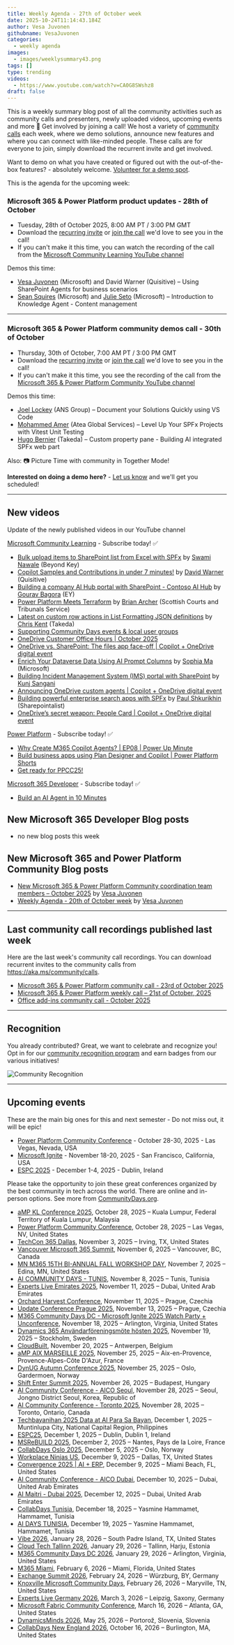 ```yaml
---
title: Weekly Agenda - 27th of October week
date: 2025-10-24T11:14:43.184Z
author: Vesa Juvonen
githubname: VesaJuvonen
categories:
  - weekly agenda
images:
  - images/weeklysummary43.png
tags: []
type: trending
videos:
  - https://www.youtube.com/watch?v=CA0G8SWshz8
draft: false
---
```


This is a weekly summary blog post of all the community activities such as community calls and presenters, newly uploaded videos, upcoming events and more 🚀
Get involved by joining a call! We host a variety of [community calls](https://aka.ms/community/calls) each week, where we demo solutions, announce new features and where you can connect with like-minded people. These calls are for everyone to join, simply download the recurrent invite and get involved. 

Want to demo on what you have created or figured out with the out-of-the-box features? - absolutely welcome. [Volunteer for a demo spot](https://aka.ms/community/request/demo).

This is the agenda for the upcoming week:

### Microsoft 365 & Power Platform product updates - 28th of October

* Tuesday, 28th of October 2025, 8:00 AM PT / 3:00 PM GMT
* Download the [recurring invite](https://aka.ms/m365-dev-call) or [join the call](https://aka.ms/m365-dev-call-join) we'd love to see you in the call!
* If you can't make it this time, you can watch the recording of the call from the [Microsoft Community Learning YouTube channel](https://www.youtube.com/playlist?list=PLR9nK3mnD-OUQOW86tT5dkCRQAVGY7DlH)

Demos this time:

* [Vesa Juvonen](https://www.linkedin.com/in/vesajuvonen/) (Microsoft) and David Warner (Quisitive) – Using SharePoint Agents for business scenarios
* [Sean Squires](https://www.linkedin.com/in/seansquires/)  (Microsoft)  and [Julie Seto](https://www.linkedin.com/in/julieseto/) (Microsoft)  – Introduction to Knowledge Agent - Content management


---

### Microsoft 365 & Power Platform community demos call - 30th of October

* Thursday, 30th of October, 7:00 AM PT / 3:00 PM GMT
* Download the [recurring invite](https://aka.ms/spdev-sig-call) or [join the call](https://aka.ms/spdev-sig-call-join) we'd love to see you in the call!
* If you can't make it this time, you see the recording of the call from the [Microsoft 365 & Power Platform Community YouTube channel](https://www.youtube.com/watch?v=gAqUr9wa2_0&list=PLR9nK3mnD-OURfm5Ypu-wK52cxBv_gXCA)

Demos this time:

* [Joel Lockey](https://www.linkedin.com/in/joel-lockey/) (ANS Group) – Document your Solutions Quickly using VS Code
* [Mohammed Amer](https://www.linkedin.com/in/mohammad3mer/) (Atea Global Services) – Level Up Your SPFx Projects with Vitest Unit Testing
* [Hugo Bernier](https://www.linkedin.com/in/bernierh/) (Takeda) – Custom property pane - Building AI integrated SPFx web part

Also: 📷 Picture Time with community in Together Mode!

**Interested on doing a demo here?** - [Let us know](https://aka.ms/community/request/demo) and we'll get you scheduled!

---

## New videos 

Update of the newly published videos in our YouTube channel 

[Microsoft Community Learning](https://www.youtube.com/@MicrosoftCommunityLearning) - Subscribe today! ✅

* [Bulk upload items to SharePoint list from Excel with SPFx](https://www.youtube.com/watch?v=QU5VTryy08g) by [Swami Nawale](https://www.linkedin.com/in/swaminawale/) (Beyond Key)
* [Copilot Samples and Contributions in under 7 minutes!](https://www.youtube.com/watch?v=qb8c2mSMvco) by [David Warner](https://www.linkedin.com/in/davidwarnerii/) (Quisitive)
* [Building a company AI Hub portal with SharePoint - Contoso AI Hub](https://www.youtube.com/watch?v=W03wjWRQfVI) by [Gourav Bagora](https://www.linkedin.com/in/developer-gourav-bagora/) (EY)
* [Power Platform Meets Terraform](https://www.youtube.com/watch?v=s20DNiE57H4) by [Brian Archer​](https://www.linkedin.com/in/brian-archer-a84360118/) (Scottish Courts and Tribunals Service)
* [Latest on custom row actions in List Formatting JSON definitions](https://www.youtube.com/watch?v=wS6EquPFlyI) by [Chris Kent](https://www.linkedin.com/in/thechriskent/)  (Takeda)
* [Supporting Community Days events & local user groups](https://www.youtube.com/watch?v=ITFhB7le0Gc)
* [OneDrive Customer Office Hours | October 2025](https://www.youtube.com/watch?v=726JhnM6j-4)
* [OneDrive vs. SharePoint: The files app face-off | Copilot + OneDrive digital event](https://www.youtube.com/watch?v=bA_bBf3xqJs)
* [Enrich Your Dataverse Data Using AI Prompt Columns](https://www.youtube.com/watch?v=qAWWqDxjyXI) by [Sophia Ma](https://www.linkedin.com/in/ma-sophia/) (Microsoft)
* [Building Incident Management System (IMS) portal with SharePoint](https://www.youtube.com/watch?v=7Tq3LVwekks) by [Kunj Sangani​](https://www.linkedin.com/in/kunj-sangani/)
* [Announcing OneDrive custom agents | Copilot + OneDrive digital event](https://www.youtube.com/watch?v=rbJZ8VGnZVY&pp=0gcJCQYKAYcqIYzv)
* [Building powerful enterprise search apps with SPFx](https://www.youtube.com/watch?v=y0rYfMw9NJY&pp=0gcJCQYKAYcqIYzv) by [Paul Shkurikhin](https://www.linkedin.com/in/sharepointalist/) (Sharepointalist)
* [OneDrive’s secret weapon: People Card  | Copilot + OneDrive digital event](https://www.youtube.com/watch?v=ApfipR5yAuo)


[Power Platform](https://www.youtube.com/@mspowerplatform) - Subscribe today! ✅

* [Why Create M365 Copilot Agents? | EP08 | Power Up Minute](https://www.youtube.com/watch?v=3bOw7OasaKc)
* [Build business apps using Plan Designer and Copilot | Power Platform Shorts](https://www.youtube.com/watch?v=Sd0e8_WlmkQ)
* [Get ready for PPCC25!](https://www.youtube.com/watch?v=AREmCxk9DJQ)

[Microsoft 365 Developer](https://www.youtube.com/@Microsoft365Developer) - Subscribe today! ✅

* [Build an AI Agent in 10 Minutes](https://www.youtube.com/watch?v=95uFTSWWYmQ)


## New Microsoft 365 Developer Blog posts

* no new blog posts this week


## New Microsoft 365 and Power Platform Community Blog posts

* [New Microsoft 365 & Power Platform Community coordination team members – October 2025](https://pnp.github.io/blog/post/new-community-team-members-october-2025/) by [Vesa Juvonen](https://github.com/VesaJuvonen/)
* [Weekly Agenda - 20th of October week](https://pnp.github.io/blog/weekly-agenda/25-10-20/) by [Vesa Juvonen](https://github.com/VesaJuvonen/)


---

## Last community call recordings published last week

Here are the last week's community call recordings. You can download recurrent invites to the community calls from https://aka.ms/community/calls.

* [Microsoft 365 & Power Platform community call - 23rd of October 2025](https://www.youtube.com/watch?v=OKjkMaXmNYM)
* [Microsoft 365 & Power Platform weekly call – 21st of October, 2025](https://www.youtube.com/watch?v=445VaUdvzk8&pp=0gcJCQYKAYcqIYzv)
* [Office add-ins community call - October 2025](https://www.youtube.com/watch?v=k1Y6m-N3hyI)

---

## Recognition

You already contributed? Great, we want to celebrate and recognize you! Opt in for our [community recognition program](https://pnp.github.io/recognitionprogram/) and earn badges from our various initiatives! 

![Community Recognition](../images/community-recognition-2025.png)

---

## Upcoming events

These are the main big ones for this and next semester - Do not miss out, it will be epic!

* [Power Platform Community Conference](https://powerplatformconf.com/) - October 28-30, 2025 - Las Vegas, Nevada, USA
* [Microsoft Ignite](https://ignite.microsoft.com/) - November 18-20, 2025 - San Francisco, California, USA
* [ESPC 2025](https://www.sharepointeurope.com/) - December 1-4, 2025 - Dublin, Ireland

Please take the opportunity to join these great conferences organized by the best community in tech across the world. There are online and in-person options. See more from [CommunityDays.org](https://www.communitydays.org/).

* [aMP KL Conference 2025](https://www.communitydays.org/event/2025-10-28/amp-kl-conference-2025), October 28, 2025 – Kuala Lumpur, Federal Territory of Kuala Lumpur, Malaysia
* [Power Platform Community Conference](https://www.communitydays.org/event/2025-10-28/power-platform-community-conference), October 28, 2025 – Las Vegas, NV, United States
* [TechCon 365 Dallas](https://www.communitydays.org/event/2025-11-03/techcon-365-dallas), November 3, 2025 – Irving, TX, United States
* [Vancouver Microsoft 365 Summit](https://www.communitydays.org/event/2025-11-06/vancouver-microsoft-365-summit), November 6, 2025 – Vancouver, BC, Canada
* [MN M365 15TH BI-ANNUAL FALL WORKSHOP DAY](https://www.communitydays.org/event/2025-11-07/mn-m365-15th-bi-annual-fall-workshop-day), November 7, 2025 – Edina, MN, United States
* [AI COMMUNITY DAYS - TUNIS](https://www.communitydays.org/event/2025-11-08/ai-community-days-tunis), November 8, 2025 – Tunis, Tunisia
* [Experts Live Emirates 2025](https://www.communitydays.org/event/2025-11-11/experts-live-emirates-2025), November 11, 2025 – Dubai, United Arab Emirates
* [Orchard Harvest Conference](https://www.communitydays.org/event/2025-11-11/orchard-harvest-conference), November 11, 2025 – Prague, Czechia
* [Update Conference Prague 2025](https://www.communitydays.org/event/2025-11-13/update-conference-prague-2025), November 13, 2025 – Prague, Czechia
* [M365 Community Days DC - Microsoft Ignite 2025 Watch Party + Unconference](https://www.communitydays.org/event/2025-11-18/m365-community-days-dc-microsoft-ignite-2025-watch-party-plus-unconference), November 18, 2025 – Arlington, Virginia, United States
* [Dynamics 365 Användarföreningsmöte hösten 2025](https://www.communitydays.org/event/2025-11-19/dynamics-365-anvandarforeningsmote-hosten-2025), November 19, 2025 – Stockholm, Sweden
* [CloudBuilt](https://www.communitydays.org/event/2025-11-20/cloudbuilt), November 20, 2025 – Antwerpen, Belgium
* [aMP AIX MARSEILLE 2025](https://www.communitydays.org/event/2025-11-25/amp-aix-marseille-2025), November 25, 2025 – Aix-en-Provence, Provence-Alpes-Côte D'Azur, France
* [DynUG Autumn Conference 2025](https://www.communitydays.org/event/2025-11-25/dynug-autumn-conference-2025), November 25, 2025 – Oslo, Gardermoen, Norway
* [Shift Enter Summit 2025](https://www.communitydays.org/event/2025-11-26/shift-enter-summit-2025), November 26, 2025 – Budapest, Hungary
* [AI Community Conference - AICO Seoul](https://www.communitydays.org/event/2025-11-28/ai-community-conference-aico-seoul), November 28, 2025 – Seoul,  Jongno District Seoul, Korea, Republic of
* [AI Community Conference - Toronto 2025](https://www.communitydays.org/event/2025-11-28/ai-community-conference-toronto-2025), November 28, 2025 – Toronto, Ontario, Canada
* [Techbayanihan 2025 Data at AI Para Sa Bayan](https://www.communitydays.org/event/2025-12-01/techbayanihan-2025-data-at-ai-para-sa-bayan), December 1, 2025 – Muntinlupa City, National Capital Region, Philippines
* [ESPC25](https://www.communitydays.org/event/2025-12-01/espc25), December 1, 2025 – Dublin, Dublin 1, Ireland
* [MSReBUILD 2025](https://www.communitydays.org/event/2025-12-02/msrebuild-2025), December 2, 2025 – Nantes, Pays de la Loire, France
* [CollabDays Oslo 2025](https://www.communitydays.org/event/2025-12-05/collabdays-oslo-2025), December 5, 2025 – Oslo, Norway
* [Workplace Ninjas US](https://www.communitydays.org/event/2025-12-09/workplace-ninjas-us), December 9, 2025 – Dallas, TX, United States
* [Convergence 2025 | AI + ERP](https://www.communitydays.org/event/2025-12-09/convergence-2025-or-ai-plus-erp), December 9, 2025 – Miami Beach, FL, United States
* [AI Community Conference - AICO Dubai](https://www.communitydays.org/event/2025-12-10/ai-community-conference-aico-dubai), December 10, 2025 – Dubai, United Arab Emirates
* [AI Maitri - Dubai 2025](https://www.communitydays.org/event/2025-12-12/ai-maitri-dubai-2025), December 12, 2025 – Dubai, United Arab Emirates
* [CollabDays Tunisia](https://www.communitydays.org/event/2025-12-18/collabdays-tunisia), December 18, 2025 – Yasmine Hammamet, Hammamet, Tunisia
* [AI DAYS TUNISIA](https://www.communitydays.org/event/2025-12-19/ai-days-tunisia), December 19, 2025 – Yasmine Hammamet, Hammamet, Tunisia
* [Vibe 2026](https://www.communitydays.org/event/2026-01-28/vibe-2026), January 28, 2026 – South Padre Island, TX, United States
* [Cloud Tech Tallinn 2026](https://www.communitydays.org/event/2026-01-29/cloud-tech-tallinn-2026), January 29, 2026 – Tallinn, Harju, Estonia
* [M365 Community Days DC 2026](https://www.communitydays.org/event/2026-01-29/m365-community-days-dc-2026), January 29, 2026 – Arlington, Virginia, United States
* [M365 Miami](https://www.communitydays.org/event/2026-02-06/m365-miami), February 6, 2026 – Miami, Florida, United States
* [Exchange Summit 2026](https://www.communitydays.org/event/2026-02-24/exchange-summit-2026), February 24, 2026 – Würzburg, BY, Germany
* [Knoxville Microsoft Community Days](https://www.communitydays.org/event/2026-02-26/knoxville-microsoft-community-days), February 26, 2026 – Maryville, TN, United States
* [Experts Live Germany 2026](https://www.communitydays.org/event/2026-03-03/experts-live-germany-2026), March 3, 2026 – Leipzig, Saxony, Germany
* [Microsoft Fabric Community Conference](https://www.communitydays.org/event/2026-03-16/microsoft-fabric-community-conference), March 16, 2026 – Atlanta, GA, United States
* [DynamicsMinds 2026](https://www.communitydays.org/event/2026-05-25/dynamicsminds-2026), May 25, 2026 – Portorož, Slovenia, Slovenia
* [CollabDays New England 2026](https://www.communitydays.org/event/2026-10-16/collabdays-new-england-2026), October 16, 2026 – Burlington, MA, United States
